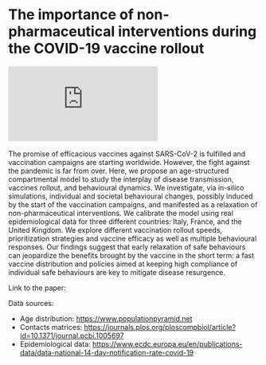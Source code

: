 # The importance of non-pharmaceutical interventions during the COVID-19 vaccine rollout

![alt text](https://github.com/ngozzi/vaccine-behaviour/blob/master/vaccine_behavior_model.pdf)

The promise of efficacious vaccines against SARS-CoV-2 is fulfilled and vaccination campaigns are starting worldwide. However, the fight against the pandemic is far from over. Here, we propose an age-structured compartmental model to study the interplay of disease transmission, vaccines rollout, and behavioural dynamics. We investigate, via in-silico simulations, individual and societal behavioural changes, possibly induced by the start of the vaccination campaigns, and manifested as a relaxation of non-pharmaceutical interventions. We calibrate the model using real epidemiological data for three different countries: Italy, France, and the United Kingdom. We explore different vaccination rollout speeds, prioritization strategies and vaccine efficacy as well as multiple behavioural responses. Our findings suggest that early relaxation of safe behaviours can jeopardize the benefits brought by the vaccine in the short term: a fast vaccine distribution and policies aimed at keeping high compliance of individual safe behaviours are key to mitigate disease resurgence.

Link to the paper: 

Data sources:
- Age distribution: https://www.populationpyramid.net
- Contacts matrices: https://journals.plos.org/ploscompbiol/article?id=10.1371/journal.pcbi.1005697
- Epidemiological data: https://www.ecdc.europa.eu/en/publications-data/data-national-14-day-notification-rate-covid-19
